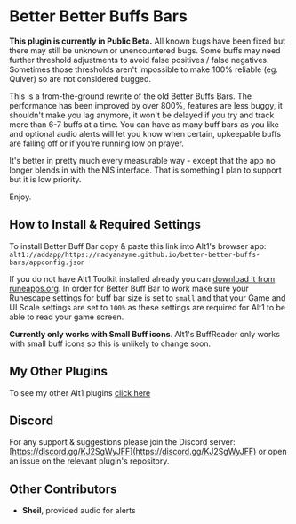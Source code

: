 # Better Better Buffs Bars

**This plugin is currently in Public Beta.** All known bugs have been fixed but there may still be unknown or unencountered bugs. Some buffs may need further threshold adjustments to avoid false positives / false negatives. Sometimes those thresholds aren't impossible to make 100% reliable (eg. Quiver) so are not considered bugged.

This is a from-the-ground rewrite of the old Better Buffs Bars. The performance has been improved by over 800%, features are less buggy, it shouldn't make you lag anymore, it won't be delayed if you try and track more than 6-7 buffs at a time. You can have as many buff bars as you like and optional audio alerts will let you know when certain, upkeepable buffs are falling off or if you're running low on prayer.

It's better in pretty much every measurable way - except that the app no longer blends in with the NIS interface. That is something I plan to support but it is low priority.

Enjoy.


## How to Install & Required Settings

To install Better Buff Bar copy & paste this link into Alt1's browser app:
`alt1://addapp/https://nadyanayme.github.io/better-better-buffs-bars/appconfig.json`

If you do not have Alt1 Toolkit installed already you can [download it from runeapps.org](https://runeapps.org/alt1). In order for Better Buff Bar to work make sure your Runescape settings for buff bar size is set to `small` and that your Game and UI Scale settings are set to `100%` as these settings are required for Alt1 to be able to read your game screen.

**Currently only works with Small Buff icons**. Alt1's BuffReader only works with small buff icons so this is unlikely to change soon.


## My Other Plugins

To see my other Alt1 plugins [click here](https://github.com/NadyaNayme/NyusPluginDirectory)

## Discord

For any support & suggestions please join the Discord server: [https://discord.gg/KJ2SgWyJFF](https://discord.gg/KJ2SgWyJFF) or open an issue on the relevant plugin's repository.

## Other Contributors

- **Sheil**, provided audio for alerts
